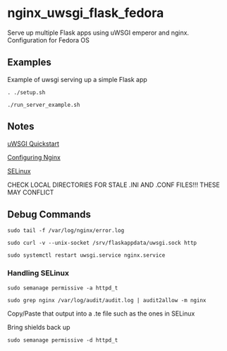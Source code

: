 # nginx_uwsgi_flask_fedora
Serve up multiple Flask apps using uWSGI emperor and nginx. Configuration for Fedora OS

## Examples

Example of uwsgi serving up a simple Flask app

`. ./setup.sh`

`./run_server_example.sh`

## Notes

[uWSGI Quickstart](https://uwsgi-docs.readthedocs.io/en/latest/WSGIquickstart.html)

[Configuring Nginx](https://chriswarrick.com/blog/2016/02/10/deploying-python-web-apps-with-nginx-and-uwsgi-emperor/)

[SELinux](https://medium.com/@getpagespeed/nginx-selinux-configuration-74938ef08670)

CHECK LOCAL DIRECTORIES FOR STALE .INI AND .CONF FILES!!! THESE MAY CONFLICT

## Debug Commands

`sudo tail -f /var/log/nginx/error.log`

`sudo curl -v --unix-socket /srv/flaskappdata/uwsgi.sock http`

`sudo systemctl restart uwsgi.service nginx.service`

### Handling SELinux

`sudo semanage permissive -a httpd_t`

`sudo grep nginx /var/log/audit/audit.log | audit2allow -m nginx`

Copy/Paste that output into a .te file such as the ones in SELinux

Bring shields back up

`sudo semanage permissive -d httpd_t`
